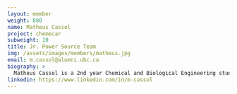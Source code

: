 ```yaml
---
layout: member
weight: 800
name: Matheus Cassol
project: chemecar
subweight: 10
title: Jr. Power Source Team
img: /assets/images/members/matheus.jpg
email: m.cassol@alumni.ubc.ca
biography: >
  Matheus Cassol is a 2nd year Chemical and Biological Engineering student. He has worked at UBC Okanagan as a research assistant in the Biological Solutions Laboratory for a Microbial Fuel Cell project. He is now part of Chem-E-Car in the Jr. Power Source team. Matheus is deeply interested in renewable energy sources and in research.
linkedin: https://www.linkedin.com/in/m-cassol
---
```

